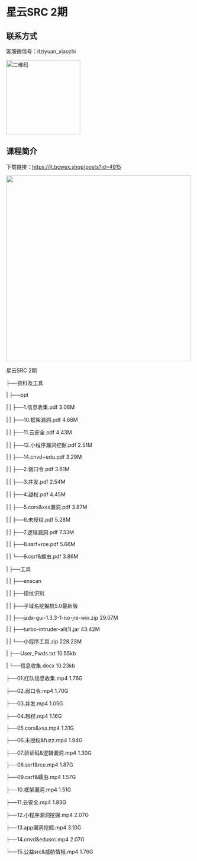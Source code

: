 # 星云SRC 2期

## 联系方式

客服微信号：itziyuan_xiaozhi

<img src="https://ziyuanyun.oss-cn-guangzhou.aliyuncs.com/common/20240614073449/666b82192834a.jpg" width="200" height="200" alt="二维码">

## 课程简介

下载链接：https://it.bcwex.shop/posts?id=4915

<img src="https://ziyuanyun.oss-cn-guangzhou.aliyuncs.com/yun/20241201154402/674c13c2a1461.jpg" width="500" alt="">

  星云SRC 2期



 ├──资料及工具

 | ├──ppt

 | | ├──1.信息收集.pdf 3.06M

 | | ├──10.框架漏洞.pdf 4.68M

 | | ├──11.云安全.pdf 4.43M

 | | ├──12.小程序漏洞挖掘.pdf 2.51M

 | | ├──14.cnvd+edu.pdf 3.29M

 | | ├──2.弱口令.pdf 3.61M

 | | ├──3.并发.pdf 2.54M

 | | ├──4.越权.pdf 4.45M

 | | ├──5.cors&amp;xss漏洞.pdf 3.87M

 | | ├──6.未授权.pdf 5.28M

 | | ├──7.逻辑漏洞.pdf 7.33M

 | | ├──8.ssrf+rce.pdf 5.66M

 | | └──9.csrf&amp;蠕虫.pdf 3.86M

 | ├──工具

 | | ├──enscan

 | | ├──指纹识别

 | | ├──子域名挖掘机5.0最新版

 | | ├──jadx-gui-1.3.3-1-no-jre-win.zip 29.07M

 | | ├──turbo-intruder-all(1).jar 43.42M

 | | └──小程序工具.zip 228.23M

 | ├──User_Pwds.txt 10.55kb

 | └──信息收集.docx 10.23kb

 ├──01.红队信息收集.mp4 1.76G

 ├──02.弱口令.mp4 1.70G

 ├──03.并发.mp4 1.05G

 ├──04.越权.mp4 1.16G

 ├──05.cors&amp;xss.mp4 1.31G

 ├──06.未授权&amp;fuzz.mp4 1.94G

 ├──07.验证码&amp;逻辑漏洞.mp4 1.30G

 ├──08.ssrf&amp;rce.mp4 1.87G

 ├──09.csrf&amp;蠕虫.mp4 1.57G

 ├──10.框架漏洞.mp4 1.51G

 ├──11.云安全.mp4 1.83G

 ├──12.小程序漏洞挖掘.mp4 2.07G

 ├──13.app漏洞挖掘.mp4 3.10G

 ├──14.cnvd&amp;edusrc.mp4 2.07G

 └──15.公益src&amp;威胁情报.mp4 1.76G

  